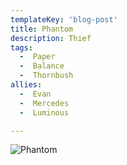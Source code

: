 ```yaml
---
templateKey: 'blog-post'
title: Phantom
description: Thief
tags:
  -  Paper
  -  Balance
  -  Thornbush
allies:
  -  Evan
  -  Mercedes
  -  Luminous

---
```

![Phantom](/img/Phantom.png)
